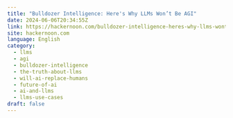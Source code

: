 ```yaml
---
title: "Bulldozer Intelligence: Here's Why LLMs Won’t Be AGI"
date: 2024-06-06T20:34:55Z
link: https://hackernoon.com/bulldozer-intelligence-heres-why-llms-wont-be-agi?source=rss&utm_medium=RSS&utm_source=news.12bit.vn
site: hackernoon.com
language: English
category:
  - llms
  - agi
  - bulldozer-intelligence
  - the-truth-about-llms
  - will-ai-replace-humans
  - future-of-ai
  - ai-and-llms
  - llms-use-cases
draft: false
---
```

